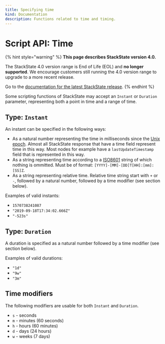 ```yaml
---
title: Specifying time
kind: Documentation
description: Functions related to time and timing.
---
```


# Script API: Time


{% hint style="warning" %}
**This page describes StackState version 4.0.**

The StackState 4.0 version range is End of Life (EOL) and **no longer supported**. We encourage customers still running the 4.0 version range to upgrade to a more recent release.

Go to the [documentation for the latest StackState release](https://docs.stackstate.com/).
{% endhint %}

Some scripting functions of StackState may accept an `Instant` or `Duration` parameter, representing both a point in time and a range of time.

## Type: `Instant`

An instant can be specified in the following ways:

* As a natural number representing the time in milliseconds since the [Unix epoch](https://en.wikipedia.org/wiki/Unix_time). Almost all StackState response that have a time field represent time in this way. Most nodes for example have a `lastUpdateTimestamp` field that is represented in this way.
* As a string representing time according to a [ISO8601](https://en.wikipedia.org/wiki/ISO_8601) string of which nothing is ommitted. Must be of format: `[YYYY]-[MM]-[DD]T[HH]:[mm]:[SS]Z`.
* As a string representing relative time. Relative time string start with `+` or `-`, followed by a natural number, followed by a time modifier \(see section below\).

Examples of valid instants:

* `1570738241087`
* `"2019-09-18T17:34:02.666Z"`
* `"-523s"`

## Type: `Duration`

A duration is specified as a natural number followed by a time modifier \(see section below\).

Examples of valid durations:

* `"1d"`
* `"9w"`
* `"3m"`

## Time modifiers

The following modifiers are usable for both `Instant` and `Duration`.

* `s` - seconds
* `m` - minutes \(60 seconds\)
* `h` - hours \(60 minutes\)
* `d` - days \(24 hours\)
* `w` - weeks \(7 days\)

